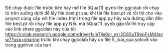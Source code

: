 Để chạy được file trước tiên hãy mở file 5Qua(1).ipynb lên ggcolab rồi chạy từ trên xuống dưới để lấy file best.pt sau khi tải file best.pt về rồi thì cho vào project cùng cấp với file index.html trong file app.py hãy sửa đường dẫn đến file best.pt rồi chạy file app.py 
Nếu mà 5Qua(1).ipynb gặp lỗi thì truy cập vào link share ggcolab này của tôi https://colab.research.google.com/drive/1vleTIjs6cr_yxr2C8SuT6epFsMd1avw7?usp=sharing 
trước khi chạy ggcolab hãy up file 5_loai_qua.yolov8 vào trong ggdrive của bạn

